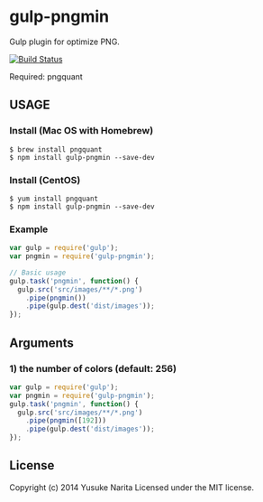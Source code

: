 # gulp-pngmin

Gulp plugin for optimize PNG.

[![Build Status](https://travis-ci.org/nariyu/gulp-pngmin.svg?branch=master)](https://travis-ci.org/nariyu/gulp-pngmin)

Required: pngquant

## USAGE

### Install (Mac OS with Homebrew)

```
$ brew install pngquant
$ npm install gulp-pngmin --save-dev
```

### Install (CentOS)

```
$ yum install pngquant
$ npm install gulp-pngmin --save-dev
```

### Example

```javascript
var gulp = require('gulp');
var pngmin = require('gulp-pngmin');

// Basic usage
gulp.task('pngmin', function() {
  gulp.src('src/images/**/*.png')
    .pipe(pngmin())
    .pipe(gulp.dest('dist/images'));
});
```

## Arguments

### 1) the number of colors (default: 256)

```javascript
var gulp = require('gulp');
var pngmin = require('gulp-pngmin');
gulp.task('pngmin', function() {
  gulp.src('src/images/**/*.png')
    .pipe(pngmin([192]))
    .pipe(gulp.dest('dist/images'));
});
```

## License
Copyright (c) 2014 Yusuke Narita
Licensed under the MIT license.

